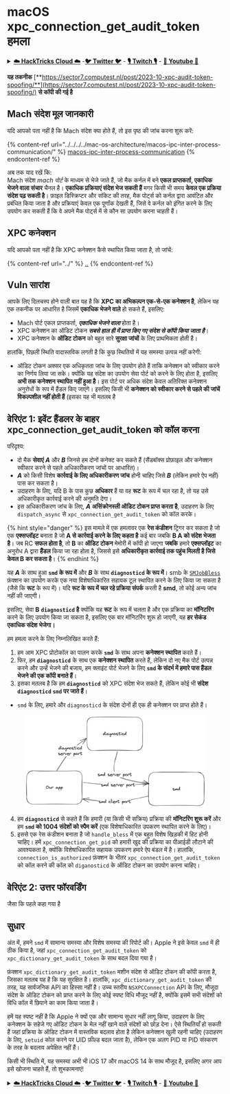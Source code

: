 # macOS xpc\_connection\_get\_audit\_token हमला

<details>

<summary><a href="https://cloud.hacktricks.xyz/pentesting-cloud/pentesting-cloud-methodology"><strong>☁️ HackTricks Cloud ☁️</strong></a> -<a href="https://twitter.com/hacktricks_live"><strong>🐦 Twitter 🐦</strong></a> - <a href="https://www.twitch.tv/hacktricks_live/schedule"><strong>🎙️ Twitch 🎙️</strong></a> - <a href="https://www.youtube.com/@hacktricks_LIVE"><strong>🎥 Youtube 🎥</strong></a></summary>

* क्या आप किसी **साइबर सुरक्षा कंपनी** में काम करते हैं? क्या आप अपनी कंपनी को **HackTricks में विज्ञापित** देखना चाहते हैं? या क्या आपको **PEASS की नवीनतम संस्करण या HackTricks को PDF में डाउनलोड करने का उपयोग** करने की आवश्यकता है? [**सदस्यता योजनाएं**](https://github.com/sponsors/carlospolop) की जांच करें!
* [**The PEASS Family**](https://opensea.io/collection/the-peass-family) की खोज करें, हमारा विशेष [**NFT**](https://opensea.io/collection/the-peass-family) संग्रह
* [**आधिकारिक PEASS & HackTricks swag**](https://peass.creator-spring.com) प्राप्त करें
* [**💬**](https://emojipedia.org/speech-balloon/) [**Discord समूह**](https://discord.gg/hRep4RUj7f) या [**टेलीग्राम समूह**](https://t.me/peass) में **शामिल** हों या मुझे **Twitter** [**🐦**](https://github.com/carlospolop/hacktricks/tree/7af18b62b3bdc423e11444677a6a73d4043511e9/\[https:/emojipedia.org/bird/README.md)[**@carlospolopm**](https://twitter.com/hacktricks\_live)** का** **अनुसरण** करें।**
* **अपने हैकिंग ट्रिक्स को** [**hacktricks रेपो**](https://github.com/carlospolop/hacktricks) **और** [**hacktricks-cloud रेपो**](https://github.com/carlospolop/hacktricks-cloud) **में पीआर जमा करके अपना योगदान दें।**

</details>

**यह तकनीक** [**https://sector7.computest.nl/post/2023-10-xpc-audit-token-spoofing/**](https://sector7.computest.nl/post/2023-10-xpc-audit-token-spoofing/) **से कॉपी की गई है**

## Mach संदेश मूल जानकारी

यदि आपको पता नहीं है कि Mach संदेश क्या होते हैं, तो इस पृष्ठ की जांच करना शुरू करें:

{% content-ref url="../../../../mac-os-architecture/macos-ipc-inter-process-communication/" %}
[macos-ipc-inter-process-communication](../../../../mac-os-architecture/macos-ipc-inter-process-communication/)
{% endcontent-ref %}

अब तक याद रखें कि:\
Mach संदेश _mach पोर्ट_ के माध्यम से भेजे जाते हैं, जो मैक कर्नल में बने **एकल प्राप्तकर्ता, एकाधिक भेजने वाला संचार** चैनल है। **एकाधिक प्रक्रियाएं संदेश भेज सकती हैं** मगर किसी भी समय **केवल एक प्रक्रिया संदेश पढ़ सकती है**। फ़ाइल डिस्क्रिप्टर और सॉकेट की तरह, मैक पोर्ट्स को कर्नल द्वारा आवंटित और प्रबंधित किया जाता है और प्रक्रियाएं केवल एक पूर्णांक देखती हैं, जिसे वे कर्नल को इंगित करने के लिए उपयोग कर सकती हैं कि वे अपने मैक पोर्ट्स में से कौन सा उपयोग करना चाहती हैं।

## XPC कनेक्शन

यदि आपको पता नहीं है कि XPC कनेक्शन कैसे स्थापित किया जाता है, तो जांचें:

{% content-ref url="../" %}
[..](../)
{% endcontent-ref %}

## Vuln सारांश

आपके लिए दिलचस्प होने वाली बात यह है कि **XPC का अभिकल्पन एक-से-एक कनेक्शन है**, लेकिन यह एक तकनीक पर आधारित है जिसमें **एकाधिक भेजने वाले** हो सकते हैं, इसलिए:

* Mach पोर्ट एकल प्राप्तकर्ता, _**एकाधिक भेजने वाला**_ होता है।
* XPC कनेक्शन का ऑडिट टोकन _**सबसे हाल ही में प्राप्त किए गए संदेश से कॉपी किया जाता है**_।
* XPC कनेक्शन के **ऑडिट टोकन** को बहुत सारे **सुरक्षा जांचों** के लिए प्राथमिकता होती है।

हालांकि, पिछली स्थिति वादास्तविक लगती है कि कुछ स्थितियों में यह समस्या उत्पन्न नहीं करेगी:

* ऑडिट टोकन अक्सर एक अधिकृतता जांच के लिए उपयोग होते हैं ताकि कनेक्शन को स्वीकार करने का निर्णय लिया जा सके। क्योंकि यह संदेश का उपयोग सेवा पोर्ट को करने के लिए होता है, इसलिए **अभी तक कनेक्शन स्थापित नहीं हुआ है**। इस पोर्ट पर अधिक संदेश केवल अतिरिक्त कनेक्शन अनुरोधों के रूप में हैंडल किए जाएंगे। इसलिए किसी भी **कनेक्शन को स्वीकार करने से पहले की जांचें विकल्पशील नहीं होती हैं** (इसका यह भी मतलब है
## वेरिएंट 1: इवेंट हैंडलर के बाहर xpc_connection_get_audit_token को कॉल करना <a href="#variant-1-calling-xpc_connection_get_audit_token-outside-of-an-event-handler" id="variant-1-calling-xpc_connection_get_audit_token-outside-of-an-event-handler"></a>

परिदृश्य:

* दो मैक **सेवाएं** _**A**_ और _**B**_ जिनसे हम दोनों कनेक्ट कर सकते हैं (सैंडबॉक्स प्रोफ़ाइल और कनेक्शन स्वीकार करने से पहले अधिकारीकरण जांचों पर आधारित)।
* _**A**_ को किसी विशेष **कार्रवाई के लिए अधिकारीकरण जांच** होनी चाहिए जिसे _**B**_ (लेकिन हमारे ऐप नहीं) पास कर सकता है।
* उदाहरण के लिए, यदि B के पास कुछ **अधिकार** हैं या वह **रूट** के रूप में चल रहा है, तो यह उसे अधिकारीकृत कार्रवाई करने की अनुमति देगा।
* इस अधिकारीकरण जांच के लिए, _**A**_ **असिंक्रोनस्ली ऑडिट टोकन प्राप्त करता है**, उदाहरण के लिए `dispatch_async` से `xpc_connection_get_audit_token` को कॉल करके।

{% hint style="danger" %}
इस मामले में एक हमलावर एक **रेस कंडीशन** ट्रिगर कर सकता है जो एक **एक्सप्लॉइट** बनाता है जो **A से कार्रवाई करने के लिए कहता है** कई बार जबकि **B A को संदेश भेजता है**। जब RC **सफल होता है**, तो **B** का **ऑडिट टोकन** मेमोरी में कॉपी हो जाएगा **जबकि** हमारे **एक्सप्लॉइट** का अनुरोध A द्वारा **हैंडल** किया जा रहा होता है, जिससे इसे **अधिकारीकृत कार्रवाई तक पहुंच मिलती है जिसे केवल B कर सकता है**।
{% endhint %}

यह _**A**_ के साथ हुआ **`smd` के रूप में** और _**B**_ के साथ **`diagnosticd` के रूप में**। smb के [`SMJobBless`](https://developer.apple.com/documentation/servicemanagement/1431078-smjobbless?language=objc) फ़ंक्शन का उपयोग करके एक नया विशेषाधिकारित सहायक टूल स्थापित करने के लिए किया जा सकता है (जैसे कि **रूट** के रूप में)। यदि **रूट के रूप में चल रहे प्रक्रिया संपर्क** करती है **smd**, तो कोई अन्य जांच नहीं की जाएगी।

इसलिए, सेवा **B** **`diagnosticd` है** क्योंकि यह **रूट** के रूप में चलता है और एक प्रक्रिया का **मॉनिटरिंग** करने के लिए उपयोग किया जा सकता है, इसलिए एक बार मॉनिटरिंग शुरू हो जाएगी, यह **हर सेकंड एकाधिक संदेश भेजेगा।**

हम हमला करने के लिए निम्नलिखित करते हैं:

1. हम आम XPC प्रोटोकॉल का पालन करके **`smd`** के साथ अपना **कनेक्शन स्थापित** करते हैं।
2. फिर, हम **`diagnosticd`** के साथ एक **कनेक्शन स्थापित** करते हैं, लेकिन दो नए मैक पोर्ट उत्पन्न करने और उन्हें भेजने की बजाय, हम क्लाइंट पोर्ट भेजने के लिए **`smd` के संदर्भ में हमारे पास हैंडल भेजने की एक कॉपी बनाते हैं**।
3. इसका मतलब है कि हम **`diagnosticd`** को XPC संदेश भेज सकते हैं, लेकिन कोई भी **संदेश `diagnosticd` `smd` पर जाते हैं**।&#x20;
* `smd` के लिए, हमारे और `diagnosticd` के संदेश दोनों ही एक ही कनेक्शन पर प्राप्त होते हैं।

<figure><img src="../../../../../../.gitbook/assets/image (1) (1).png" alt="" width="563"><figcaption></figcaption></figure>

4. हम **`diagnosticd`** से कहते हैं कि हमारी (या किसी भी सक्रिय) प्रक्रिया की **मॉनिटरिंग शुरू करें** और हम **`smd` को 1004 संदेशों को स्पैम करें** (एक विशेषाधिकारित उपकरण स्थापित करने के लिए)।
5. इससे एक रेस कंडीशन बनाता है जो `handle_bless` में एक बहुत विशेष खिड़की में हिट होनी चाहिए। हमें `xpc_connection_get_pid` को हमारी खुद की प्रक्रिया का पीआईडी लौटाने की आवश्यकता है, क्योंकि विशेषाधिकारित सहायक उपकरण हमारे ऐप बंडल में है। हालांकि, `connection_is_authorized` फ़ंक्शन के भीतर `xpc_connection_get_audit_token` को कॉल करने की कॉल को `diganosticd` के ऑडिट टोकन का उपयोग करना चाहिए।

## वेरिएंट 2: उत्तर फॉरवर्डिंग

जैसा कि पहले कहा गया है
## सुधार <a href="#the-fix" id="the-fix"></a>

अंत में, हमने `smd` में सामान्य समस्या और विशेष समस्या की रिपोर्ट की। Apple ने इसे केवल `smd` में ही ठीक किया है, जहां `xpc_connection_get_audit_token` को `xpc_dictionary_get_audit_token` के साथ बदल दिया गया है।

फ़ंक्शन `xpc_dictionary_get_audit_token` मशीन संदेश से ऑडिट टोकन की कॉपी करता है, जिसका मतलब यह है कि यह सुरक्षित है। हालांकि, `xpc_dictionary_get_audit_token` की तरह, यह सार्वजनिक API का हिस्सा नहीं है। उच्च स्तरीय `NSXPCConnection` API के लिए, मौजूदा संदेश के ऑडिट टोकन को प्राप्त करने के लिए कोई स्पष्ट विधि मौजूद नहीं है, क्योंकि इसमें सभी संदेशों को विधि कॉल में छिपाने का काम किया जाता है।

हमें यह स्पष्ट नहीं है कि Apple ने क्यों एक और सामान्य सुधार नहीं लागू किया, उदाहरण के लिए कनेक्शन के सहेजे गए ऑडिट टोकन के मेल नहीं खाने वाले संदेशों को छोड़ देना। ऐसे स्थितियाँ हो सकती हैं जहां प्रक्रिया के ऑडिट टोकन में वास्तविक बदलाव होता है लेकिन कनेक्शन खुली रहनी चाहिए (उदाहरण के लिए, `setuid` कोल करने पर UID फ़ील्ड बदल जाता है), लेकिन एक अलग PID या PID संस्करण के तरह के बदलाव अपेक्षित नहीं हैं।

किसी भी स्थिति में, यह समस्या अभी भी iOS 17 और macOS 14 के साथ मौजूद है, इसलिए अगर आप इसे खोजना चाहते हैं, तो शुभकामनाएं!

<details>

<summary><a href="https://cloud.hacktricks.xyz/pentesting-cloud/pentesting-cloud-methodology"><strong>☁️ HackTricks Cloud ☁️</strong></a> -<a href="https://twitter.com/hacktricks_live"><strong>🐦 Twitter 🐦</strong></a> - <a href="https://www.twitch.tv/hacktricks_live/schedule"><strong>🎙️ Twitch 🎙️</strong></a> - <a href="https://www.youtube.com/@hacktricks_LIVE"><strong>🎥 Youtube 🎥</strong></a></summary>

* क्या आप किसी **साइबर सुरक्षा कंपनी** में काम करते हैं? क्या आप चाहते हैं कि आपकी **कंपनी HackTricks में विज्ञापित** की जाए? या क्या आप **PEASS की नवीनतम संस्करण देखना चाहते हैं या HackTricks को PDF में डाउनलोड करना चाहते हैं**? [**सदस्यता योजनाएं**](https://github.com/sponsors/carlospolop) की जांच करें!
* [**The PEASS Family**](https://opensea.io/collection/the-peass-family) की खोज करें, हमारा विशेष [**NFT**](https://opensea.io/collection/the-peass-family) संग्रह देखें
* [**आधिकारिक PEASS & HackTricks swag**](https://peass.creator-spring.com) प्राप्त करें
* **शामिल हों** [**💬**](https://emojipedia.org/speech-balloon/) [**Discord समूह**](https://discord.gg/hRep4RUj7f) या [**टेलीग्राम समूह**](https://t.me/peass) या मुझे **Twitter** [**🐦**](https://github.com/carlospolop/hacktricks/tree/7af18b62b3bdc423e11444677a6a73d4043511e9/\[https:/emojipedia.org/bird/README.md)[**@carlospolopm**](https://twitter.com/hacktricks\_live)** का** **अनुसरण करें।**
* **अपने हैकिंग ट्रिक्स साझा करें, PRs सबमिट करके** [**hacktricks repo**](https://github.com/carlospolop/hacktricks) **और** [**hacktricks-cloud repo**](https://github.com/carlospolop/hacktricks-cloud) **को।**

</details>
